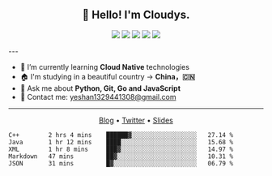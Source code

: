 <!--
**yeshan333/yeshan333** is a ✨ _special_ ✨ repository because its `README.md` (this file) appears on your GitHub profile.

Here are some ideas to get you started:

- 🔭 I’m currently working on ...
- 🌱 I’m currently learning ...
- 👯 I’m looking to collaborate on ...
- 🤔 I’m looking for help with ...
- 💬 Ask me about ...
- 📫 How to reach me: ...
- 😄 Pronouns: ...
- ⚡ Fun fact: ...
-->

<h2 align="center">👋 Hello! I'm Cloudys.</h2>
<p align="center">
<img src="https://img.shields.io/badge/-JavaScript-e5cd0c?style=flat-square&logo=JavaScript&labelColor=f7df1e&logoColor=000" /> <img src="https://img.shields.io/badge/-TypeScript-blue?style=flat-square&logo=TypeScript&labelColor=CCEEFF&logoColor=blue" /> <img src="https://img.shields.io/badge/-Python-e5cd0c?style=flat-square&logo=Python&labelColor=f7df1e&logoColor=000" /> <img src="https://img.shields.io/badge/-Go-2793e6?style=flat-square&logo=Go&labelColor=CCEEFF&logoColor=blue" /> <img src="https://img.shields.io/badge/-HTML5-e34f26?style=flat-square&logo=HTML5&logoColor=fff" />
</p>
---

- 🤔 I’m currently learning **Cloud Native** technologies
- 🏠 I'm studying in a beautiful country -> **China，🇨🇳**
- 💬 Ask me about **Python, Git, Go and JavaScript**
- 📧 Contact me: yeshan1329441308@gmail.com

---

<p align="center">
  <a href="https://shansan.top" target="_blank">Blog</a> •
  <a href="https://twitter.com/CloudysYe" target="_blank">Twitter</a> •
  <a href="https://slide.shan333.cn" target="_blank">Slides</a>
</p>

<!--START_SECTION:waka-->
```text
C++        2 hrs 4 mins    ██████▓░░░░░░░░░░░░░░░░░░   27.14 % 
Java       1 hr 12 mins    ████░░░░░░░░░░░░░░░░░░░░░   15.68 % 
XML        1 hr 8 mins     ███▓░░░░░░░░░░░░░░░░░░░░░   14.97 % 
Markdown   47 mins         ██▓░░░░░░░░░░░░░░░░░░░░░░   10.31 % 
JSON       31 mins         █▓░░░░░░░░░░░░░░░░░░░░░░░   06.79 % 
```
<!--END_SECTION:waka-->